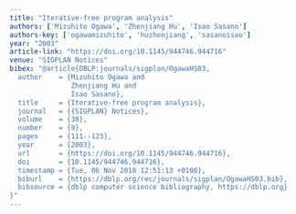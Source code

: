 ```yaml
---
title: "Iterative-free program analysis"
authors: ['Mizuhito Ogawa', 'Zhenjiang Hu', 'Isao Sasano']
authors-key: ['ogawamizuhito', 'huzhenjiang', 'sasanoisao']
year: "2003"
article-link: "https://doi.org/10.1145/944746.944716"
venue: "SIGPLAN Notices"
bibex: "@article{DBLP:journals/sigplan/OgawaHS03,
  author    = {Mizuhito Ogawa and
               Zhenjiang Hu and
               Isao Sasano},
  title     = {Iterative-free program analysis},
  journal   = {{SIGPLAN} Notices},
  volume    = {38},
  number    = {9},
  pages     = {111--123},
  year      = {2003},
  url       = {https://doi.org/10.1145/944746.944716},
  doi       = {10.1145/944746.944716},
  timestamp = {Tue, 06 Nov 2018 12:51:13 +0100},
  biburl    = {https://dblp.org/rec/journals/sigplan/OgawaHS03.bib},
  bibsource = {dblp computer science bibliography, https://dblp.org}
}"
---
```

